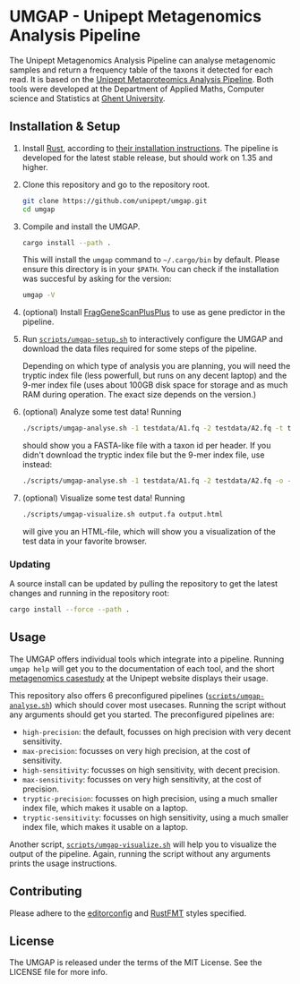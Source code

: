 
# UMGAP - Unipept Metagenomics Analysis Pipeline

The Unipept Metagenomics Analysis Pipeline can analyse metagenomic samples and
return a frequency table of the taxons it detected for each read. It is based on
the [Unipept Metaproteomics Analysis Pipeline][Unipept]. Both
tools were developed at the Department of Applied Maths, Computer science and
Statistics at [Ghent University].


## Installation & Setup

1. Install [Rust], according to [their installation instructions][rust-install].
   The pipeline is developed for the latest stable release, but should work on
   1.35 and higher.

2. Clone this repository and go to the repository root.

   ```sh
   git clone https://github.com/unipept/umgap.git
   cd umgap
   ```

3. Compile and install the UMGAP.

   ```sh
   cargo install --path .
   ```

   This will install the `umgap` command to `~/.cargo/bin` by default. Please
   ensure this directory is in your `$PATH`. You can check if the installation
   was succesful by asking for the version:

   ```sh
   umgap -V
   ```

4. (optional) Install [FragGeneScanPlusPlus] to use as gene predictor in the
   pipeline.

5. Run [`scripts/umgap-setup.sh`](scripts/umgap-setup.sh) to interactively
   configure the UMGAP and download the data files required for some steps of
   the pipeline.

   Depending on which type of analysis you are planning, you will need the
   tryptic index file (less powerfull, but runs on any decent laptop) and the
   9-mer index file (uses about 100GB disk space for storage and as much RAM
   during operation. The exact size depends on the version.)

6. (optional) Analyze some test data! Running

   ```sh
   ./scripts/umgap-analyse.sh -1 testdata/A1.fq -2 testdata/A2.fq -t tryptic-sensitivity -o - | tee output.fa
   ```

   should show you a FASTA-like file with a taxon id per header. If you didn't
   download the tryptic index file but the 9-mer index file, use instead:

   ```sh
   ./scripts/umgap-analyse.sh -1 testdata/A1.fq -2 testdata/A2.fq -o - | tee output.fa
   ```

7. (optional) Visualize some test data! Running

   ```sh
   ./scripts/umgap-visualize.sh output.fa output.html
   ```

   will give you an HTML-file, which will show you a visualization of the test
   data in your favorite browser.

### Updating

A source install can be updated by pulling the repository to get the latest
changes and running in the repository root:

```sh
cargo install --force --path .
```


## Usage

The UMGAP offers individual tools which integrate into a pipeline. Running
`umgap help` will get you to the documentation of each tool, and the short
[metagenomics casestudy] at the Unipept website displays their usage.

This repository also offers 6 preconfigured pipelines
([`scripts/umgap-analyse.sh`](scripts/umgap-analyse.sh))
which should cover most usecases. Running the script without any arguments
should get you started. The preconfigured pipelines are:

- `high-precision`: the default, focusses on high precision with very decent
  sensitivity.
- `max-precision`: focusses on very high precision, at the cost of sensitivity.
- `high-sensitivity`: focusses on high sensitivity, with decent precision.
- `max-sensitivity`: focusses on very high sensitivity, at the cost of
  precision.
- `tryptic-precision`: focusses on high precision, using a much smaller index
  file, which makes it usable on a laptop.
- `tryptic-sensitivity`: focusses on high sensitivity, using a much smaller
  index file, which makes it usable on a laptop.

Another script, [`scripts/umgap-visualize.sh`](scripts/umgap-visualize.sh) will
help you to visualize the output of the pipeline. Again, running the script
without any arguments prints the usage instructions.


## Contributing

Please adhere to the [editorconfig] and [RustFMT] styles specified.


## License

The UMGAP is released under the terms of the MIT License. See the LICENSE file
for more info.


[Unipept]: https://unipept.ugent.be/
[Ghent University]: https://www.ugent.be/
[Rust]: https://www.rust-lang.org/
[metagenomics casestudy]: https://unipept.ugent.be/clidocs/casestudies/metagenomics
[rust-install]: https://www.rust-lang.org/tools/install
[FragGeneScanPlusPlus]: https://github.com/unipept/FragGeneScanPlusPlus
[EditorConfig]: https://editorconfig.org/
[RustFMT]: https://github.com/rust-lang/rustfmt
